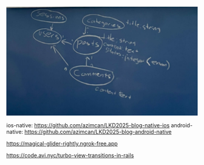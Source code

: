 ![Veritabanı Şeması](./docs/schema.jpeg)

ios-native: https://github.com/azimcan/LKD2025-blog-native-ios
android-native: https://github.com/azimcan/LKD2025-blog-android-native

https://magical-glider-rightly.ngrok-free.app

https://code.avi.nyc/turbo-view-transitions-in-rails
